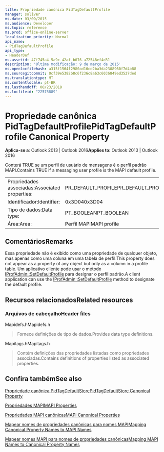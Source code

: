 ```yaml
---
title: Propriedade canônica PidTagDefaultProfile
manager: soliver
ms.date: 03/09/2015
ms.audience: Developer
ms.topic: reference
ms.prod: office-online-server
localization_priority: Normal
api_name:
- PidTagDefaultProfile
api_type:
- HeaderDef
ms.assetid: 47f745a4-5a9c-42af-b076-a72548ef4d31
description: 'Última modificação: 9 de março de 2015'
ms.openlocfilehash: a315f1564f2980ad16ce2ba3da2308960f7d4b88
ms.sourcegitcommit: 0cf39e5382b8c6f236c8a63c6036849ed3527ded
ms.translationtype: MT
ms.contentlocale: pt-BR
ms.lasthandoff: 08/23/2018
ms.locfileid: "22578889"
---
```

# <a name="pidtagdefaultprofile-canonical-property"></a><span data-ttu-id="4d1c9-103">Propriedade canônica PidTagDefaultProfile</span><span class="sxs-lookup"><span data-stu-id="4d1c9-103">PidTagDefaultProfile Canonical Property</span></span>

  
  
<span data-ttu-id="4d1c9-104">**Aplica-se a**: Outlook 2013 | Outlook 2016</span><span class="sxs-lookup"><span data-stu-id="4d1c9-104">**Applies to**: Outlook 2013 | Outlook 2016</span></span> 
  
<span data-ttu-id="4d1c9-105">Conterá TRUE se um perfil de usuário de mensagens é o perfil padrão MAPI.</span><span class="sxs-lookup"><span data-stu-id="4d1c9-105">Contains TRUE if a messaging user profile is the MAPI default profile.</span></span>
  
|||
|:-----|:-----|
|<span data-ttu-id="4d1c9-106">Propriedades associadas:</span><span class="sxs-lookup"><span data-stu-id="4d1c9-106">Associated properties:</span></span>  <br/> |<span data-ttu-id="4d1c9-107">PR_DEFAULT_PROFILE</span><span class="sxs-lookup"><span data-stu-id="4d1c9-107">PR_DEFAULT_PROFILE</span></span>  <br/> |
|<span data-ttu-id="4d1c9-108">Identificador:</span><span class="sxs-lookup"><span data-stu-id="4d1c9-108">Identifier:</span></span>  <br/> |<span data-ttu-id="4d1c9-109">0x3D04</span><span class="sxs-lookup"><span data-stu-id="4d1c9-109">0x3D04</span></span>  <br/> |
|<span data-ttu-id="4d1c9-110">Tipo de dados:</span><span class="sxs-lookup"><span data-stu-id="4d1c9-110">Data type:</span></span>  <br/> |<span data-ttu-id="4d1c9-111">PT_BOOLEAN</span><span class="sxs-lookup"><span data-stu-id="4d1c9-111">PT_BOOLEAN</span></span>  <br/> |
|<span data-ttu-id="4d1c9-112">Área:</span><span class="sxs-lookup"><span data-stu-id="4d1c9-112">Area:</span></span>  <br/> |<span data-ttu-id="4d1c9-113">Perfil MAPI</span><span class="sxs-lookup"><span data-stu-id="4d1c9-113">MAPI profile</span></span>  <br/> |
   
## <a name="remarks"></a><span data-ttu-id="4d1c9-114">Comentários</span><span class="sxs-lookup"><span data-stu-id="4d1c9-114">Remarks</span></span>

<span data-ttu-id="4d1c9-115">Essa propriedade não é exibido como uma propriedade de qualquer objeto, mas apenas como uma coluna em uma tabela de perfil.</span><span class="sxs-lookup"><span data-stu-id="4d1c9-115">This property does not appear as a property of any object but only as a column in a profile table.</span></span> <span data-ttu-id="4d1c9-116">Um aplicativo cliente pode usar o método [IProfAdmin::SetDefaultProfile](iprofadmin-setdefaultprofile.md) para designar o perfil padrão.</span><span class="sxs-lookup"><span data-stu-id="4d1c9-116">A client application can use the [IProfAdmin::SetDefaultProfile](iprofadmin-setdefaultprofile.md) method to designate the default profile.</span></span> 
  
## <a name="related-resources"></a><span data-ttu-id="4d1c9-117">Recursos relacionados</span><span class="sxs-lookup"><span data-stu-id="4d1c9-117">Related resources</span></span>

### <a name="header-files"></a><span data-ttu-id="4d1c9-118">Arquivos de cabeçalho</span><span class="sxs-lookup"><span data-stu-id="4d1c9-118">Header files</span></span>

<span data-ttu-id="4d1c9-119">Mapidefs.h</span><span class="sxs-lookup"><span data-stu-id="4d1c9-119">Mapidefs.h</span></span>
  
> <span data-ttu-id="4d1c9-120">Fornece definições de tipo de dados.</span><span class="sxs-lookup"><span data-stu-id="4d1c9-120">Provides data type definitions.</span></span>
    
<span data-ttu-id="4d1c9-121">Mapitags.h</span><span class="sxs-lookup"><span data-stu-id="4d1c9-121">Mapitags.h</span></span>
  
> <span data-ttu-id="4d1c9-122">Contém definições das propriedades listadas como propriedades associadas.</span><span class="sxs-lookup"><span data-stu-id="4d1c9-122">Contains definitions of properties listed as associated properties.</span></span>
    
## <a name="see-also"></a><span data-ttu-id="4d1c9-123">Confira também</span><span class="sxs-lookup"><span data-stu-id="4d1c9-123">See also</span></span>



[<span data-ttu-id="4d1c9-124">Propriedade canônica PidTagDefaultStore</span><span class="sxs-lookup"><span data-stu-id="4d1c9-124">PidTagDefaultStore Canonical Property</span></span>](pidtagdefaultstore-canonical-property.md)


[<span data-ttu-id="4d1c9-125">Propriedades MAPI</span><span class="sxs-lookup"><span data-stu-id="4d1c9-125">MAPI Properties</span></span>](mapi-properties.md)
  
[<span data-ttu-id="4d1c9-126">Propriedades MAPI canônicas</span><span class="sxs-lookup"><span data-stu-id="4d1c9-126">MAPI Canonical Properties</span></span>](mapi-canonical-properties.md)
  
[<span data-ttu-id="4d1c9-127">Mapear nomes de propriedades canônicas para nomes MAPI</span><span class="sxs-lookup"><span data-stu-id="4d1c9-127">Mapping Canonical Property Names to MAPI Names</span></span>](mapping-canonical-property-names-to-mapi-names.md)
  
[<span data-ttu-id="4d1c9-128">Mapear nomes MAPI para nomes de propriedades canônicas</span><span class="sxs-lookup"><span data-stu-id="4d1c9-128">Mapping MAPI Names to Canonical Property Names</span></span>](mapping-mapi-names-to-canonical-property-names.md)

